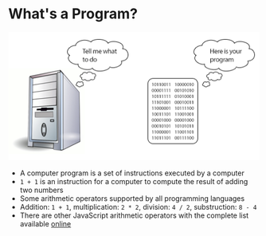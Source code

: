 # What's a Program?

![](/assets/computer-program.png)

* A computer program is a set of instructions executed by a computer
* `1 + 1` is an instruction for a computer to compute the result of adding two numbers
* Some arithmetic operators supported by all programming languages
* Addition: `1 + 1`, multiplication: `2 * 2`, division: `4 / 2`, substruction: `8 - 4`
* There are other JavaScript arithmetic operators with the complete list available [online](https://www.w3schools.com/js/js_arithmetic.asp)




